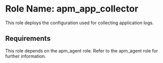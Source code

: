 Role Name: apm_app_collector
=========

This role deploys the configuration used for collecting application logs.

Requirements
------------

This role depends on the apm_agent role. Refer to the apm_agent role for further information.
